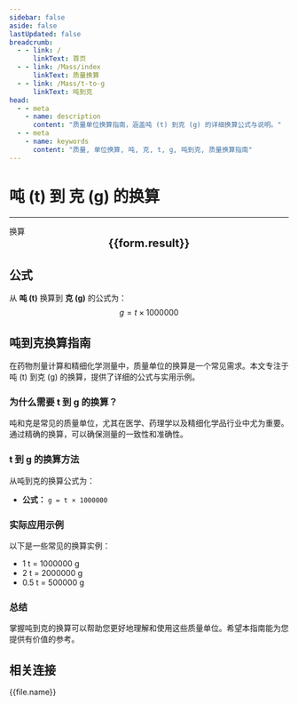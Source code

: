 ```yaml
---
sidebar: false
aside: false
lastUpdated: false
breadcrumb:
  - - link: /
      linkText: 首页
  - - link: /Mass/index
      linkText: 质量换算
  - - link: /Mass/t-to-g
      linkText: 吨到克
head:
  - - meta
    - name: description
      content: "质量单位换算指南，涵盖吨 (t) 到克 (g) 的详细换算公式与说明。"
  - - meta
    - name: keywords
      content: "质量, 单位换算, 吨, 克, t, g, 吨到克, 质量换算指南"
---
```

# 吨 (t) 到 克 (g) 的换算
---
<script setup>
import { onMounted, reactive, inject, ref } from 'vue'
import { NButton, NForm, NFormItem, NInput, NInputNumber, NSelect, NCard, useMessage,NGrid ,NGi } from 'naive-ui'
import { defineClientComponent } from 'vitepress'
import { Mass } from '../../files';

const convert = inject('convert')

const form = reactive({
  number: null,
  result: '',
})

const convertHandler = () => {
  if (form.number !== null && !isNaN(form.number)) {
    const convertedValue = parseFloat(form.number) * 1000000
    form.result = `${form.number}t = ${convertedValue.toFixed(0)}g`
  } else {
    form.result = '请输入有效的数值。'
  }
}
</script>

<n-form size="large" :model="form">
  <n-form-item label="吨 (t)">
    <n-input-number v-model:value="form.number" placeholder="输入吨" style="width: 100%" />
  </n-form-item>
  <n-form-item>
    <n-button type="info" @click="convertHandler" block>换算</n-button>
  </n-form-item>
</n-form>

<n-card  embedded :bordered="false" hoverable>
  <div  style="text-align:center;font-size:20px;">
    <strong>{{form.result}}</strong>
  </div>
</n-card>

## 公式

从 **吨 (t)** 换算到 **克 (g)** 的公式为：
$$ g = t \times 1000000 $$

## 吨到克换算指南

在药物剂量计算和精细化学测量中，质量单位的换算是一个常见需求。本文专注于吨 (t) 到克 (g) 的换算，提供了详细的公式与实用示例。

### 为什么需要 t 到 g 的换算？

吨和克是常见的质量单位，尤其在医学、药理学以及精细化学品行业中尤为重要。通过精确的换算，可以确保测量的一致性和准确性。

### t 到 g 的换算方法

从吨到克的换算公式为：

- **公式：** `g = t × 1000000`

### 实际应用示例

以下是一些常见的换算实例：

- 1 t = 1000000 g
- 2 t = 2000000 g
- 0.5 t = 500000 g

### 总结

掌握吨到克的换算可以帮助您更好地理解和使用这些质量单位。希望本指南能为您提供有价值的参考。

## 相关连接
<n-grid x-gap="12" :cols="2">
  <n-gi v-for="(file, index) in Mass" :key="index">
    <n-button
      text
      tag="a"
      :href="file.path"
      type="info"
    >
      {{file.name}}
    </n-button>
  </n-gi>
</n-grid>